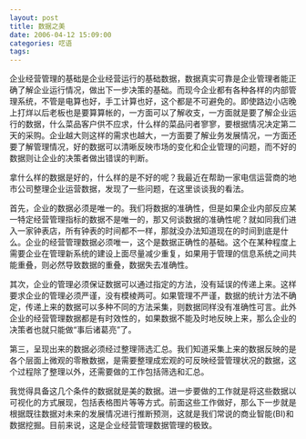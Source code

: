 ```yaml
---
layout: post
title: 数据之美
date: 2006-04-12 15:09:00
categories: 呓语
tags: 
---
```


企业经营管理的基础是企业经营运行的基础数据，数据真实可靠是企业管理者能正确了解企业运行情况，做出下一步决策的基础。而现今企业都有各种各样的内部管理系统，不管是电算也好，手工计算也好，这个都是不可避免的。即使路边小店晚上打烊以后老板也是要算算帐的，一方面可以了解收支，一方面就是要了解企业运行的数据，什么菜品客户供不应求，什么样的菜品问者寥寥，要根据情况决定第二天的采购。企业越大则这样的需求也越大，一方面要了解业务发展情况，一方面还要了解管理情况，好的数据可以清晰反映市场的变化和企业管理的问题，而不好的数据则让企业的决策者做出错误的判断。

拿什么样的数据是好的，什么样的是不好的呢？我最近在帮助一家电信运营商的地市公司整理企业运营数据，发现了一些问题，在这里谈谈我的看法。

首先，企业的数据必须是唯一的。我们将数据的准确性，但是如果企业内部反应某一特定经营管理指标的数据不是唯一的，那又何谈数据的准确性呢？就如同我们进入一家钟表店，所有钟表的时间都不一样，那就没办法知道现在的时间到底是什么。企业的经营管理数据必须唯一，这个是数据正确性的基础。这个在某种程度上需要企业在管理新系统的建设上面尽量减少重复，如果用于管理的信息系统之间共能重叠，则必然导致数据的重叠，数据失去准确性。

其次，企业的管理必须保证数据可以通过指定的方法，没有延误的传递上来。这样要求企业的管理必须严谨，没有模棱两可。如果管理不严谨，数据的统计方法不确定，传递上来的数据可以多种不同的方法采集，则数据同样没有准确性可言。此外企业的经营管理数据都是有时效性的，如果数据不能及时地反映上来，那么企业的决策者也就只能做“事后诸葛亮”了。

第三，呈现出来的数据必须经过整理筛选汇总。我们知道采集上来的数据反映的是各个层面上微观的零散数据，是需要整理成宏观的可反映经营管理状况的数据，这个过程除了整理以外，还需要做的工作包括筛选和汇总。

我觉得具备这几个条件的数据就是美的数据。进一步要做的工作就是将这些数据以可视化的方式展现，包括表格图片等等方式。前面这些工作做好，那么下一步就是根据既往数据对未来的发展情况进行推断预测，这就是我们常说的商业智能(BI)和数据挖掘。目前来说，这是企业经营管理数据管理的极致。
